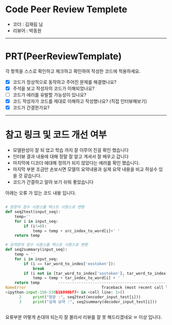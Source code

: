 # Code Peer Review Templete

- 코더 : 김재림 님
- 리뷰어 : 박동원

---

# PRT(PeerReviewTemplate)

각 항목을 스스로 확인하고 체크하고 확인하여 작성한 코드에 적용하세요.

- [x] 코드가 정상적으로 동작하고 주어진 문제를 해결했나요?
- [x] 주석을 보고 작성자의 코드가 이해되었나요?
- [ ] 코드가 에러를 유발할 가능성이 있나요?
- [x] 코드 작성자가 코드를 제대로 이해하고 작성했나요? (직접 인터뷰해보기)
- [x] 코드가 간결한가요?

---

# 참고 링크 및 코드 개선 여부

- 모델완성이 잘 되 었고 학습 까지 잘 이루어 진걸 확인 했습니다
- 인터뷰 결과 내용에 대해 정말 잘 알고 계셔서 잘 배우고 갑니다
- 마지막에 디코더 에대해 정의가 되지 않았다는 에러를 확인 했습니다.
- 마지막 부분 조금만 손보시면 모델의 요약내용과 실제 요약 내용을 비교 하실수 있을 것 같습니다.
- 코드가 간결하고 알아 보기 쉬워 좋았습니다

아래는 오류 가 있는 코드 내용 입니다.


```python

# 원문의 정수 시퀀스를 텍스트 시퀀스로 변환
def seq2text(input_seq):
    temp=''
    for i in input_seq:
        if (i!=0):
            temp = temp + src_index_to_word[i]+' '
    return temp

# 요약문의 정수 시퀀스를 텍스트 시퀀스로 변환
def seq2summary(input_seq):
    temp = ''
    for i in input_seq:
        if (i == tar_word_to_index['eostoken']):
            break
        if (i not in [tar_word_to_index['sostoken'], tar_word_to_index['eostoken'], 0]):
            temp = temp + tar_index_to_word[i] + ' '
    return temp        ---------------------------------------------------------------------------
NameError                                 Traceback (most recent call last)
<ipython-input-158-530b1b998bf7> in <cell line: 1>()
      2     print("원문 :", seq2text(encoder_input_test[i]))
      3     print("실제 요약 :", seq2summary(decoder_input_test[i]))
 
```

요류부분 어떻게 손대야 되는지 잘 몰라서 리뷰를 잘 못 해드리겠네요 ㅠ 
이상 입니다.

